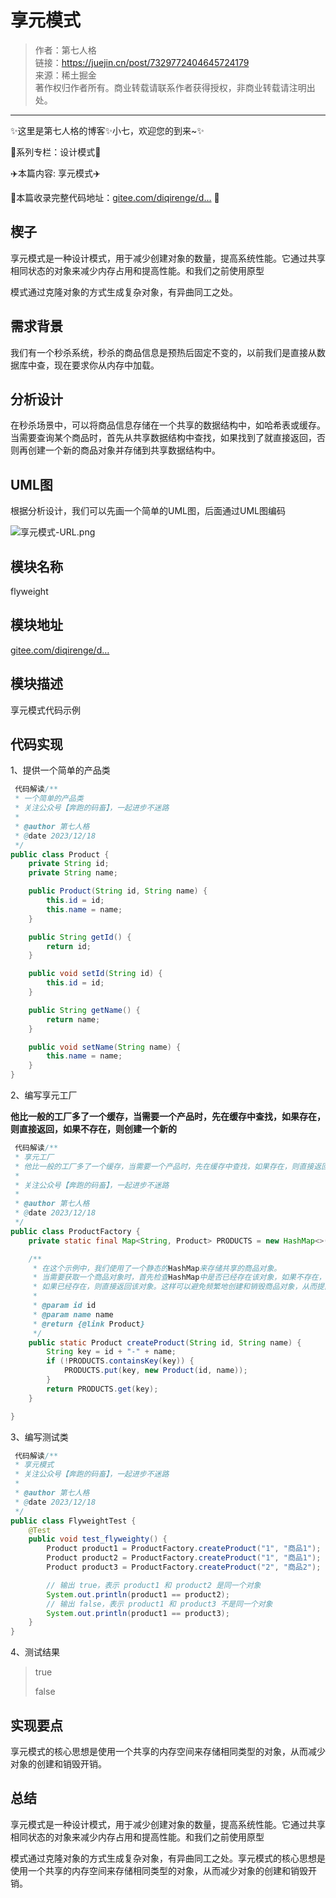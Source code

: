 # 享元模式

> 作者：第七人格               
> 链接：https://juejin.cn/post/7329772404645724179             
> 来源：稀土掘金                  
> 著作权归作者所有。商业转载请联系作者获得授权，非商业转载请注明出处。                    

---------

✨这里是第七人格的博客✨小七，欢迎您的到来~✨

🍅系列专栏：设计模式🍅

✈️本篇内容: 享元模式✈️

🍱本篇收录完整代码地址：[gitee.com/diqirenge/d…](https://link.juejin.cn?target=https%3A%2F%2Fgitee.com%2Fdiqirenge%2Fdesign-pattern "https://gitee.com/diqirenge/design-pattern") 🍱

## 楔子

享元模式是一种设计模式，用于减少创建对象的数量，提高系统性能。它通过共享相同状态的对象来减少内存占用和提高性能。和我们之前使⽤原型

模式通过克隆对象的⽅式⽣成复杂对象，有异曲同工之处。

## 需求背景

我们有一个秒杀系统，秒杀的商品信息是预热后固定不变的，以前我们是直接从数据库中查，现在要求你从内存中加载。

## 分析设计

在秒杀场景中，可以将商品信息存储在一个共享的数据结构中，如哈希表或缓存。当需要查询某个商品时，首先从共享数据结构中查找，如果找到了就直接返回，否则再创建一个新的商品对象并存储到共享数据结构中。

## UML图

根据分析设计，我们可以先画一个简单的UML图，后面通过UML图编码

![享元模式-URL.png](https://p1-juejin.byteimg.com/tos-cn-i-k3u1fbpfcp/385572797f724cd9bd230f55609e8a91~tplv-k3u1fbpfcp-jj-mark:3024:0:0:0:q75.awebp#?w=810&h=668&s=42788&e=png&b=242629)

## 模块名称

flyweight

## 模块地址

[gitee.com/diqirenge/d…](https://link.juejin.cn?target=https%3A%2F%2Fgitee.com%2Fdiqirenge%2Fdesign-pattern%2Ftree%2Fmaster%2Fsrc%2Fmain%2Fjava%2Fcom%2Frun2code%2Fdesign%2Fbehavioral%2Fflyweight "https://gitee.com/diqirenge/design-pattern/tree/master/src/main/java/com/run2code/design/behavioral/flyweight")

## 模块描述

享元模式代码示例

## 代码实现

1、提供一个简单的产品类

```java
 代码解读/**
 * 一个简单的产品类
 * 关注公众号【奔跑的码畜】，一起进步不迷路
 *
 * @author 第七人格
 * @date 2023/12/18
 */
public class Product {
    private String id;
    private String name;

    public Product(String id, String name) {
        this.id = id;
        this.name = name;
    }

    public String getId() {
        return id;
    }

    public void setId(String id) {
        this.id = id;
    }

    public String getName() {
        return name;
    }

    public void setName(String name) {
        this.name = name;
    }
}
```

2、编写享元工厂

**他比一般的工厂多了一个缓存，当需要一个产品时，先在缓存中查找，如果存在，则直接返回，如果不存在，则创建一个新的**

```java
 代码解读/**
 * 享元工厂
 * 他比一般的工厂多了一个缓存，当需要一个产品时，先在缓存中查找，如果存在，则直接返回，如果不存在，则创建一个新的
 *
 * 关注公众号【奔跑的码畜】，一起进步不迷路
 *
 * @author 第七人格
 * @date 2023/12/18
 */
public class ProductFactory {
    private static final Map<String, Product> PRODUCTS = new HashMap<>();

    /**
     * 在这个示例中，我们使用了一个静态的HashMap来存储共享的商品对象。
     * 当需要获取一个商品对象时，首先检查HashMap中是否已经存在该对象，如果不存在，则创建一个新的商品对象并将其添加到HashMap中；
     * 如果已经存在，则直接返回该对象。这样可以避免频繁地创建和销毁商品对象，从而提高查询性能。
     *
     * @param id id
     * @param name name
     * @return {@link Product}
     */
    public static Product createProduct(String id, String name) {
        String key = id + "-" + name;
        if (!PRODUCTS.containsKey(key)) {
            PRODUCTS.put(key, new Product(id, name));
        }
        return PRODUCTS.get(key);
    }

}
```

3、编写测试类

```java
 代码解读/**
 * 享元模式
 * 关注公众号【奔跑的码畜】，一起进步不迷路
 *
 * @author 第七人格
 * @date 2023/12/18
 */
public class FlyweightTest {
    @Test
    public void test_flyweighty() {
        Product product1 = ProductFactory.createProduct("1", "商品1");
        Product product2 = ProductFactory.createProduct("1", "商品1");
        Product product3 = ProductFactory.createProduct("2", "商品2");

        // 输出 true，表示 product1 和 product2 是同一个对象
        System.out.println(product1 == product2);
        // 输出 false，表示 product1 和 product3 不是同一个对象
        System.out.println(product1 == product3);
    }
}
```

4、测试结果

> true
>
> false

## 实现要点

享元模式的核心思想是使用一个共享的内存空间来存储相同类型的对象，从而减少对象的创建和销毁开销。

## 总结

享元模式是一种设计模式，用于减少创建对象的数量，提高系统性能。它通过共享相同状态的对象来减少内存占用和提高性能。和我们之前使⽤原型

模式通过克隆对象的⽅式⽣成复杂对象，有异曲同工之处。享元模式的核心思想是使用一个共享的内存空间来存储相同类型的对象，从而减少对象的创建和销毁开销。